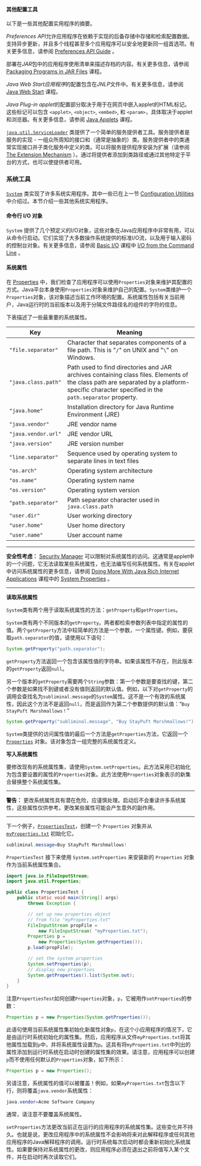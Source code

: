 #### 其他配置工具

以下是一些其他配置实用程序的摘要。

*Preferences API*允许应用程序在依赖于实现的后备存储中存储和检索配置数据。支持异步更新，并且多个线程甚至多个应用程序可以安全地更新同一组首选项。有关更多信息，请参阅  [Preferences API Guide](https://docs.oracle.com/javase/8/docs/technotes/guides/preferences/index.html) 。

部署在*JAR*包中的应用程序使用清单来描述存档的内容。有关更多信息，请参阅 [Packaging Programs in JAR Files](https://docs.oracle.com/javase/tutorial/deployment/jar/index.html) 课程。

*Java Web Start应用程序*的配置包含在*JNLP*文件中。有关更多信息，请参阅 [Java Web Start](https://docs.oracle.com/javase/tutorial/deployment/webstart/index.html) 课程。

*Java Plug-in applet*的配置部分取决于用于在网页中嵌入applet的HTML标记。这些标记可以包含 `<applet>`, `<object>`, `<embed>`, 和 `<param>`，具体取决于applet和浏览器。有关更多信息，请参阅 [Java Applets](https://docs.oracle.com/javase/tutorial/deployment/applet/index.html) 课程。

 [`java.util.ServiceLoader`](https://docs.oracle.com/javase/8/docs/api/java/util/ServiceLoader.html) 类提供了一个简单的服务提供者工具。服务提供者是服务的实现 - 一组众所周知的接口和（通常是抽象的）类。服务提供者中的类通常实现接口并子类化服务中定义的类。可以将服务提供程序安装为扩展（请参阅 [The Extension Mechanism](https://docs.oracle.com/javase/tutorial/ext/index.html) ）。通过将提供者添加到类路径或通过其他特定于平台的方式，也可以使提供者可用。

### 系统工具

 [`System`](https://docs.oracle.com/javase/8/docs/api/java/lang/System.html) 类实现了许多系统实用程序。其中一些已在上一节 [Configuration Utilities](https://docs.oracle.com/javase/tutorial/essential/environment/config.html) 中介绍过。本节介绍一些其他系统实用程序。

#### 命令行 I/O 对象

`System` 提供了几个预定义的I/O对象，这些对象在Java应用程序中非常有用，可以从命令行启动。它们实现了大多数操作系统提供的标准I/O流，以及用于输入密码的控制台对象。有关更多信息，请参阅 [Basic I/O](https://docs.oracle.com/javase/tutorial/essential/io/index.html) 课程中 [I/O from the Command Line](https://docs.oracle.com/javase/tutorial/essential/io/cl.html) 。

#### 系统属性

在 [Properties](https://docs.oracle.com/javase/tutorial/essential/environment/properties.html) 中，我们检查了应用程序可以使用`Properties`对象来维护其配置的方式。Java平台本身使用`Properties`对象来维护自己的配置。`System`类维护一个`Properties`对象，该对象描述当前工作环境的配置。系统属性包括有关当前用户，Java运行时的当前版本以及用于分隔文件路径名的组件的字符的信息。

下表描述了一些最重要的系统属性。

| Key                 | Meaning                                                      |
| ------------------- | ------------------------------------------------------------ |
| `"file.separator"`  | Character that separates components of a file path. This is "`/`" on UNIX and "`\`" on Windows. |
| `"java.class.path"` | Path used to find directories and JAR archives containing class files. Elements of the class path are separated by a platform-specific character specified in the `path.separator` property. |
| `"java.home"`       | Installation directory for Java Runtime Environment (JRE)    |
| `"java.vendor"`     | JRE vendor name                                              |
| `"java.vendor.url"` | JRE vendor URL                                               |
| `"java.version"`    | JRE version number                                           |
| `"line.separator"`  | Sequence used by operating system to separate lines in text files |
| `"os.arch"`         | Operating system architecture                                |
| `"os.name"`         | Operating system name                                        |
| `"os.version"`      | Operating system version                                     |
| `"path.separator"`  | Path separator character used in `java.class.path`           |
| `"user.dir"`        | User working directory                                       |
| `"user.home"`       | User home directory                                          |
| `"user.name"`       | User account name                                            |

----

**安全性考虑：**  [Security Manager](https://docs.oracle.com/javase/tutorial/essential/environment/security.html) 可以限制对系统属性的访问。这通常是applet中的一个问题，它无法读取某些系统属性，也无法编写任何系统属性。有关在applet中访问系统属性的更多信息，请参阅 [Doing More With Java Rich Internet Applications](https://docs.oracle.com/javase/tutorial/deployment/doingMoreWithRIA/index.html) 课程中的 [System Properties](https://docs.oracle.com/javase/tutorial/deployment/doingMoreWithRIA/properties.html) 。

----

**读取系统属性**

`System`类有两个用于读取系统属性的方法：`getProperty`和`getProperties`。

`System`类有两个不同版本的`getProperty`。两者都检索参数列表中指定的属性的值。两个`getProperty`方法中较简单的方法是一个参数，一个属性键。例如，要获取`path.separator`的值，请使用以下语句：

```java
System.getProperty("path.separator");
```

`getProperty`方法返回一个包含该属性值的字符串。如果该属性不存在，则此版本的`getProperty`返回`null`。

另一个版本的`getProperty`需要两个`String`参数：第一个参数是要查找的键，第二个参数是如果找不到键或者没有值则返回的默认值。例如，以下对`getProperty`的调用会查找名为`subliminal.message`的`System`属性。这不是一个有效的系统属性，因此这个方法不是返回`null`，而是返回作为第二个参数提供的默认值：“`Buy StayPuft Marshmallows！`”

```java
System.getProperty("subliminal.message", "Buy StayPuft Marshmallows!");
```

`System`类提供的访问属性值的最后一个方法是`getProperties`方法，它返回一个 [`Properties`](https://docs.oracle.com/javase/8/docs/api/java/util/Properties.html) 对象。该对象包含一组完整的系统属性定义。

**写入系统属性**

要修改现有的系统属性集，请使用`System.setProperties`。此方法采用已初始化为包含要设置的属性的`Properties`对象。此方法使用`Properties`对象表示的新集合替换整个系统属性集。

----

**警告：** 更改系统属性具有潜在危险，应谨慎处理。启动后不会重读许多系统属性，这些属性仅供参考。更改某些属性可能会产生意外的副作用。

----

下一个例子，[`PropertiesTest`](https://docs.oracle.com/javase/tutorial/essential/environment/examples/PropertiesTest.java)，创建一个 `Properties` 对象并从 [`myProperties.txt`](https://docs.oracle.com/javase/tutorial/essential/environment/examples/myProperties.txt) 初始化它。

```java
subliminal.message=Buy StayPuft Marshmallows!
```

`PropertiesTest` 接下来使用 `System.setProperties` 来安装新的 `Properties` 对象作为当前系统属性集合。

```java
import java.io.FileInputStream;
import java.util.Properties;

public class PropertiesTest {
    public static void main(String[] args)
        throws Exception {

        // set up new properties object
        // from file "myProperties.txt"
        FileInputStream propFile =
            new FileInputStream( "myProperties.txt");
        Properties p =
            new Properties(System.getProperties());
        p.load(propFile);

        // set the system properties
        System.setProperties(p);
        // display new properties
        System.getProperties().list(System.out);
    }
}
```

注意`PropertiesTest`如何创建`Properties`对象，`p`，它被用作`setProperties`的参数：

```java
Properties p = new Properties(System.getProperties());
```

此语句使用当前系统属性集初始化新属性对象`p`，在这个小应用程序的情况下，它是由运行时系统初始化的属性集。然后，应用程序从文件`myProperties.txt`将其他属性加载到`p`中，并将系统属性设置为`p`。这具有将`myProperties.txt`中列出的属性添加到运行时系统在启动时创建的属性集的效果。请注意，应用程序可以创建`p`而不使用任何默认的`Properties`对象，如下所示：

```java
Properties p = new Properties();
```

另请注意，系统属性的值可以被覆盖！例如，如果`myProperties.txt`包含以下行，则将覆盖`java.vendor`系统属性：

```java
java.vendor=Acme Software Company
```

通常，请注意不要覆盖系统属性。

`setProperties`方法更改当前正在运行的应用程序的系统属性集。这些变化并不持久。也就是说，更改应用程序中的系统属性不会影响将来对此解释程序或任何其他应用程序的Java解释程序的调用。运行时系统每次启动时都会重新初始化系统属性。如果要保持对系统属性的更改，则应用程序必须在退出之前将值写入某个文件，并在启动时再次读取它们。

